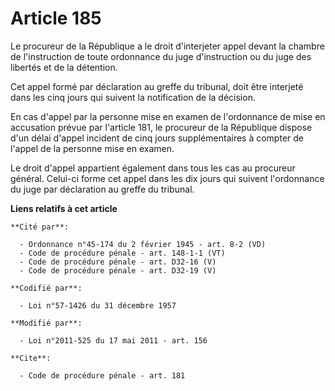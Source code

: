 # Article 185

Le procureur de la République a le droit d'interjeter appel devant la chambre de l'instruction de toute ordonnance du juge
d'instruction ou du juge des libertés et de la détention.

Cet appel formé par déclaration au greffe du tribunal, doit être interjeté dans les cinq jours qui suivent la notification de
la décision.

En cas d'appel par la personne mise en examen de l'ordonnance de mise en accusation prévue par l'article 181, le procureur de
la République dispose d'un délai d'appel incident de cinq jours supplémentaires à compter de l'appel de la personne mise en
examen.

Le droit d'appel appartient également dans tous les cas au procureur général. Celui-ci forme cet appel dans les dix jours qui
suivent l'ordonnance du juge par déclaration au greffe du tribunal.

**Liens relatifs à cet article**

	**Cité par**:

	  - Ordonnance n°45-174 du 2 février 1945 - art. 8-2 (VD)
	  - Code de procédure pénale - art. 148-1-1 (VT)
	  - Code de procédure pénale - art. D32-16 (V)
	  - Code de procédure pénale - art. D32-19 (V)

	**Codifié par**:

	  - Loi n°57-1426 du 31 décembre 1957

	**Modifié par**:

	  - Loi n°2011-525 du 17 mai 2011 - art. 156

	**Cite**:

	  - Code de procédure pénale - art. 181
